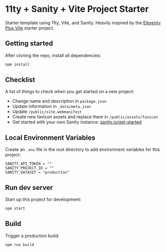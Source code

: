 # 11ty + Sanity + Vite Project Starter

Starter template using 11ty, Vite, and Sanity. Heavily inspired by the [Eleventy Plus Vite](https://github.com/matthiasott/eleventy-plus-vite) starter project.

## Getting started

After cloning the repo, install all dependencies:

```sh
npm install
```

## Checklist

A list of things to check when you get started on a new project:

- Change name and description in `package.json`
- Update information in `_data/meta.json`
- Update `/public/site.webmanifest`
- Create new favicon assets and replace them in `/public/assets/favicon`
- Get started with your own Sanity instance: [sanity.io/get-started](https://www.sanity.io/get-started/)

## Local Environment Variables

Create an `.env` file in the root directory to add environment variables for this project:

```
SANITY_API_TOKEN = ""
SANITY_PROJECT_ID = ""
SANITY_DATASET = "production"
```

## Run dev server

Start up this project for development:

```sh
npm start
```

## Build

Trigger a production build:

```sh
npm run build
```
